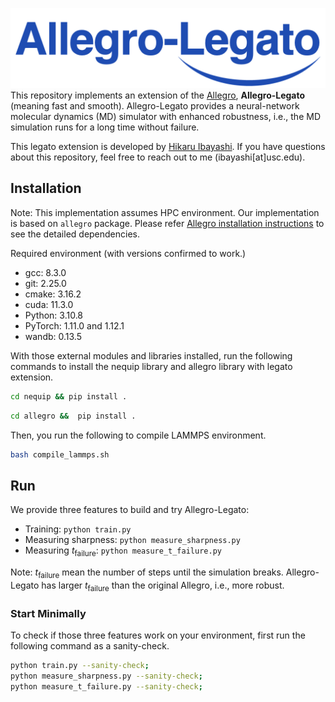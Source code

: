 
![image](logo.png)
This repository implements an extension of the [Allegro](https://github.com/mir-group/allegro), **Allegro-Legato** (meaning fast and smooth).
Allegro-Legato provides a neural-network molecular dynamics (MD) simulator with enhanced robustness, i.e., the MD simulation runs for a long time without failure.

This legato extension is developed by [Hikaru Ibayashi](https://viterbi-web.usc.edu/~ibayashi/).
If you have questions about this repository, feel free to reach out to me (ibayashi[at]usc.edu).


## Installation
Note: This implementation assumes HPC environment.
Our implementation is based on `allegro` package.
Please refer [Allegro installation instructions](https://github.com/mir-group/allegro#installation) to see the detailed dependencies.


Required environment (with versions confirmed to work.)
- gcc: 8.3.0
- git: 2.25.0
- cmake: 3.16.2
- cuda: 11.3.0
- Python: 3.10.8
- PyTorch: 1.11.0 and 1.12.1
- wandb: 0.13.5

With those external modules and libraries installed, run the following commands to install the nequip library and allegro library with legato extension.
```bash
cd nequip && pip install .
```
```bash
cd allegro &&  pip install .
```

Then, you run the following to compile LAMMPS environment.
```bash
bash compile_lammps.sh
```
## Run
We provide three features to build and try Allegro-Legato:
- Training: `python train.py`
- Measuring sharpness: `python measure_sharpness.py`
- Measuring $t_\text{failure}$: `python measure_t_failure.py`

Note: $t_\text{failure}$ mean the number of steps until the simulation breaks. Allegro-Legato has larger $t_\text{failure}$ than the original Allegro, i.e., more robust.
### Start Minimally
To check if those three features work on your environment, first run the following command as a sanity-check. 

```bash
python train.py --sanity-check;
python measure_sharpness.py --sanity-check;
python measure_t_failure.py --sanity-check;
```

